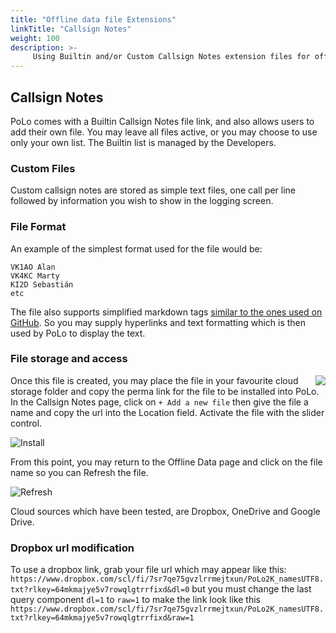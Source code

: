 ```yaml
---
title: "Offline data file Extensions"
linkTitle: "Callsign Notes"
weight: 100
description: >-
     Using Builtin and/or Custom Callsign Notes extension files for offline names and details lookups whilst logging
---
```


## Callsign Notes
PoLo comes with a Builtin Callsign Notes file link, and also allows users to add their own file. You may leave all files active, or you may choose to use only your own list. The Builtin list is managed by the Developers.

### Custom Files
Custom callsign notes are stored as simple text files, one call per line followed by information you wish to show in the logging screen.

### File Format
An example of the simplest format used for the file would be:

```
VK1AO Alan
VK4KC Marty
KI2D Sebastián
etc
```

The file also supports simplified markdown tags [similar to the ones used on GitHub](https://docs.github.com/en/get-started/writing-on-github/getting-started-with-writing-and-formatting-on-github/basic-writing-and-formatting-syntax). So you may supply hyperlinks and text formatting which is then used by PoLo to display the text.

### File storage and access
<img align="right" src="https://www.meta.com.au/apphelp/mparks/clip0135.png" />Once this file is created, you may place the file in your favourite cloud storage folder and copy the perma link for the file to be installed into PoLo. In the Callsign Notes page, click on ```+ Add a new file``` then give the file a name and copy the url into the Location field. Activate the file with the slider control.

![Install](https://www.meta.com.au/apphelp/mparks/clip0138.png)

From this point, you may return to the Offline Data page and click on the file name so you can Refresh the file.

![Refresh](https://www.meta.com.au/apphelp/mparks/clip0140.png)

Cloud sources which have been tested, are Dropbox, OneDrive and Google Drive.

### Dropbox url modification
To use a dropbox link, grab your file url which may appear like this:
```https://www.dropbox.com/scl/fi/7sr7qe75gvzlrrmejtxun/PoLo2K_namesUTF8.txt?rlkey=64mkmajye5v7rowqlgtrrfixd&dl=0```
but you must change the last query component ```dl=1``` to ```raw=1``` to make the link look like this
```https://www.dropbox.com/scl/fi/7sr7qe75gvzlrrmejtxun/PoLo2K_namesUTF8.txt?rlkey=64mkmajye5v7rowqlgtrrfixd&raw=1```

